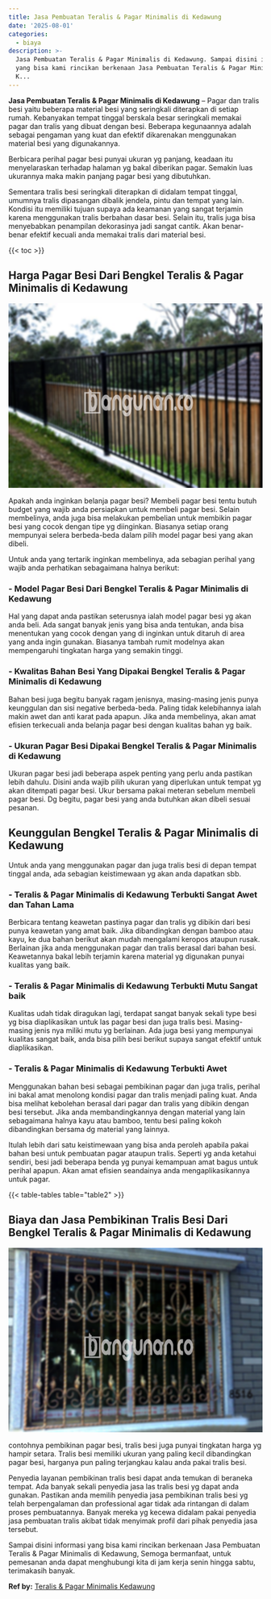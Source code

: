 ```yaml
---
title: Jasa Pembuatan Teralis & Pagar Minimalis di Kedawung
date: '2025-08-01'
categories:
  - biaya
description: >-
  Jasa Pembuatan Teralis & Pagar Minimalis di Kedawung. Sampai disini informasi
  yang bisa kami rincikan berkenaan Jasa Pembuatan Teralis & Pagar Minimalis di
  K...
---
```


**Jasa Pembuatan Teralis & Pagar Minimalis di Kedawung** – Pagar dan tralis besi yaitu beberapa material besi yang seringkali diterapkan di setiap rumah. Kebanyakan tempat tinggal berskala besar seringkali memakai pagar dan tralis yang dibuat dengan besi. Beberapa kegunaannya adalah sebagai pengaman yang kuat dan efektif dikarenakan menggunakan material besi yang digunakannya.

Berbicara perihal pagar besi punyai ukuran yg panjang, keadaan itu menyelaraskan terhadap halaman yg bakal diberikan pagar. Semakin luas ukurannya maka makin panjang pagar besi yang dibutuhkan.

Sementara tralis besi seringkali diterapkan di didalam tempat tinggal, umumnya tralis dipasangan dibalik jendela, pintu dan tempat yang lain. Kondisi itu memiliki tujuan supaya ada keamanan yang sangat terjamin karena menggunakan tralis berbahan dasar besi. Selain itu, tralis juga bisa menyebabkan penampilan dekorasinya jadi sangat cantik. Akan benar-benar efektif kecuali anda memakai tralis dari material besi.

{{< toc >}}

## Harga Pagar Besi Dari Bengkel Teralis & Pagar Minimalis di Kedawung

![Jasa Pembuatan Teralis & Pagar Minimalis di Kedawung](/images/pagar-minimalis-murah-63.png)

Apakah anda inginkan belanja pagar besi? Membeli pagar besi tentu butuh budget yang wajib anda persiapkan untuk membeli pagar besi. Selain membelinya, anda juga bisa melakukan pembelian untuk membikin pagar besi yang cocok dengan tipe yg diinginkan. Biasanya setiap orang mempunyai selera berbeda-beda dalam pilih model pagar besi yang akan dibeli.

Untuk anda yang tertarik inginkan membelinya, ada sebagian perihal yang wajib anda perhatikan sebagaimana halnya berikut:
### \- Model Pagar Besi Dari Bengkel Teralis & Pagar Minimalis di Kedawung

Hal yang dapat anda pastikan seterusnya ialah model pagar besi yg akan anda beli. Ada sangat banyak jenis yang bisa anda tentukan, anda bisa menentukan yang cocok dengan yang di inginkan untuk ditaruh di area yang anda ingin gunakan. Biasanya tambah rumit modelnya akan mempengaruhi tingkatan harga yang semakin tinggi.

### \- Kwalitas Bahan Besi Yang Dipakai Bengkel Teralis & Pagar Minimalis di Kedawung

Bahan besi juga begitu banyak ragam jenisnya, masing-masing jenis punya keunggulan dan sisi negative berbeda-beda. Paling tidak kelebihannya ialah makin awet dan anti karat pada apapun. Jika anda membelinya, akan amat efisien terkecuali anda belanja pagar besi dengan kualitas bahan yg baik.

### \- Ukuran Pagar Besi Dipakai Bengkel Teralis & Pagar Minimalis di Kedawung

Ukuran pagar besi jadi beberapa aspek penting yang perlu anda pastikan lebih dahulu. Disini anda wajib pilih ukuran yang diperlukan untuk tempat yg akan ditempati pagar besi. Ukur bersama pakai meteran sebelum membeli pagar besi. Dg begitu, pagar besi yang anda butuhkan akan dibeli sesuai pesanan.

## Keunggulan Bengkel Teralis & Pagar Minimalis di Kedawung

Untuk anda yang menggunakan pagar dan juga tralis besi di depan tempat tinggal anda, ada sebagian keistimewaan yg akan anda dapatkan sbb.

### \- Teralis & Pagar Minimalis di Kedawung Terbukti Sangat Awet dan Tahan Lama

Berbicara tentang keawetan pastinya pagar dan tralis yg dibikin dari besi punya keawetan yang amat baik. Jika dibandingkan dengan bamboo atau kayu, ke dua bahan berikut akan mudah mengalami keropos ataupun rusak. Berlainan jika anda menggunakan pagar dan tralis berasal dari bahan besi. Keawetannya bakal lebih terjamin karena material yg digunakan punyai kualitas yang baik.

### \- Teralis & Pagar Minimalis di Kedawung Terbukti Mutu Sangat baik

Kualitas udah tidak diragukan lagi, terdapat sangat banyak sekali type besi yg bisa diaplikasikan untuk las pagar besi dan juga tralis besi. Masing-masing jenis nya miliki mutu yg berlainan. Ada juga besi yang mempunyai kualitas sangat baik, anda bisa pilih besi berikut supaya sangat efektif untuk diaplikasikan.

### \- Teralis & Pagar Minimalis di Kedawung Terbukti Awet

Menggunakan bahan besi sebagai pembikinan pagar dan juga tralis, perihal ini bakal amat menolong kondisi pagar dan tralis menjadi paling kuat. Anda bisa melihat kebolehan berasal dari pagar dan tralis yang dibikin dengan besi tersebut. Jika anda membandingkannya dengan material yang lain sebagaimana halnya kayu atau bamboo, tentu besi paling kokoh dibandingkan bersama dg material yang lainnya.

Itulah lebih dari satu keistimewaan yang bisa anda peroleh apabila pakai bahan besi untuk pembuatan pagar ataupun tralis. Seperti yg anda ketahui sendiri, besi jadi beberapa benda yg punyai kemampuan amat bagus untuk perihal apapun. Akan amat efisien seandainya anda mengaplikasikannya untuk pagar.

{{< table-tables table="table2" >}}

## Biaya dan Jasa Pembikinan Tralis Besi Dari Bengkel Teralis & Pagar Minimalis di Kedawung

![Jasa Pembuatan Teralis & Pagar Minimalis di Kedawung](/images/teralis-minimalis-murah-31.png)

contohnya pembikinan pagar besi, tralis besi juga punyai tingkatan harga yg hampir setara. Tralis besi memiliki ukuran yang paling kecil dibandingkan pagar besi, harganya pun paling terjangkau kalau anda pakai tralis besi.

Penyedia layanan pembikinan tralis besi dapat anda temukan di beraneka tempat. Ada banyak sekali penyedia jasa las tralis besi yg dapat anda gunakan. Pastikan anda memilih penyedia jasa pembikinan tralis besi yg telah berpengalaman dan professional agar tidak ada rintangan di dalam proses pembuatannya. Banyak mereka yg kecewa didalam pakai penyedia jasa pembuatan tralis akibat tidak menyimak profil dari pihak penyedia jasa tersebut.

Sampai disini informasi yang bisa kami rincikan berkenaan Jasa Pembuatan Teralis & Pagar Minimalis di Kedawung, Semoga bermanfaat, untuk pemesanan anda dapat menghubungi kita di jam kerja senin hingga sabtu, terimakasih banyak.

**Ref by:** [Teralis & Pagar Minimalis Kedawung](https://id.wikipedia.org/wiki/Teralis)
